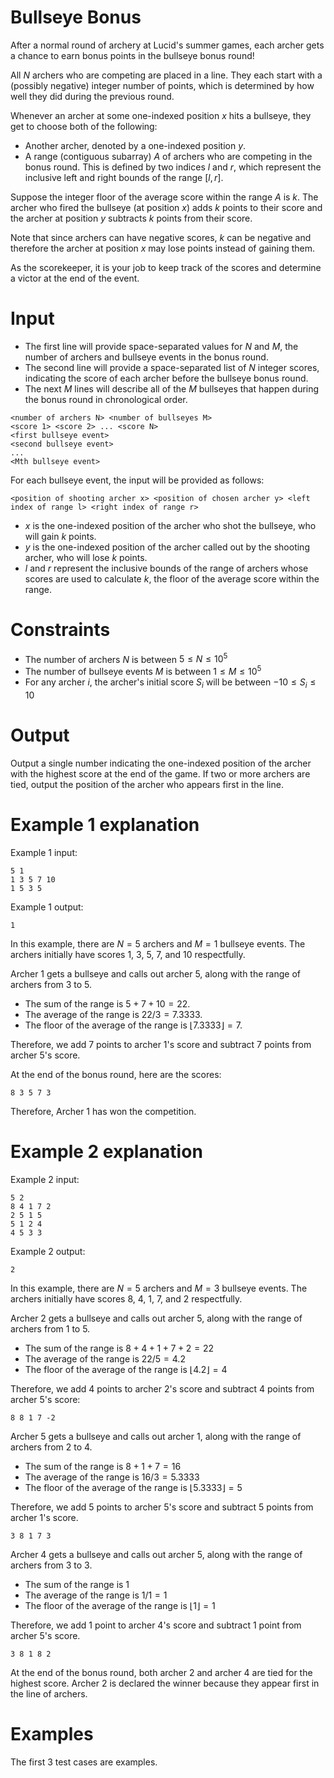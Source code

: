 # Bullseye Bonus

After a normal round of archery at Lucid's summer games, each archer gets a chance to earn bonus points in the bullseye bonus round!

All $N$ archers who are competing are placed in a line.
They each start with a (possibly negative) integer number of points, which is determined by how well they did during the previous round.

Whenever an archer at some one-indexed position $x$ hits a bullseye, they get to choose both of the following:
- Another archer, denoted by a one-indexed position $y$.
- A range (contiguous subarray) $A$ of archers who are competing in the bonus round. This is defined by two indices $l$ and $r$, which represent the inclusive left and right bounds of the range $[l,r]$.

Suppose the integer floor of the average score within the range $A$ is $k$.
The archer who fired the bullseye (at position $x$) adds $k$ points to their score and the archer at position $y$ subtracts $k$ points from their score.

Note that since archers can have negative scores, $k$ can be negative and therefore the archer at position $x$ may lose points instead of gaining them.

As the scorekeeper, it is your job to keep track of the scores and determine a victor at the end of the event.

# Input
- The first line will provide space-separated values for $N$ and $M$, the number of archers and bullseye events in the bonus round.
- The second line will provide a space-separated list of $N$ integer scores, indicating the score of each archer before the bullseye bonus round.
- The next $M$ lines will describe all of the $M$ bullseyes that happen during the bonus round in chronological order. 
```
<number of archers N> <number of bullseyes M>
<score 1> <score 2> ... <score N>
<first bullseye event>
<second bullseye event>
...
<Mth bullseye event>
```

For each bullseye event, the input will be provided as follows:
```
<position of shooting archer x> <position of chosen archer y> <left index of range l> <right index of range r>
```
- $x$ is the one-indexed position of the archer who shot the bullseye, who will gain $k$ points.
- $y$ is the one-indexed position of the archer called out by the shooting archer, who will lose $k$ points.
- $l$ and $r$ represent the inclusive bounds of the range of archers whose scores are used to calculate $k$, the floor of the average score within the range.

# Constraints
* The number of archers $N$ is between $5 \leq N \leq 10^5$
* The number of bullseye events $M$ is between $1 \leq M \leq 10^5$
* For any archer $i$, the archer's initial score $S_i$ will be between $-10 \leq S_i \leq 10$

# Output
Output a single number indicating the one-indexed position of the archer with the highest score at the end of the game.
If two or more archers are tied, output the position of the archer who appears first in the line.

# Example 1 explanation
Example 1 input:
```
5 1
1 3 5 7 10
1 5 3 5
```
Example 1 output:
```
1
```

In this example, there are $N = 5$ archers and $M = 1$ bullseye events.
The archers initially have scores 1, 3, 5, 7, and 10 respectfully.

Archer 1 gets a bullseye and calls out archer 5, along with the range of archers from 3 to 5.
- The sum of the range is $5 + 7 + 10 = 22$.
- The average of the range is $22 / 3 = 7.3333$.
- The floor of the average of the range is $\lfloor 7.3333 \rfloor = 7$.

Therefore, we add 7 points to archer 1's score and subtract 7 points from archer 5's score.

At the end of the bonus round, here are the scores:
```
8 3 5 7 3
```
Therefore, Archer 1 has won the competition.

# Example 2 explanation
Example 2 input:
```
5 2
8 4 1 7 2
2 5 1 5
5 1 2 4
4 5 3 3
```

Example 2 output:
```
2
```

In this example, there are $N = 5$ archers and $M = 3$ bullseye events.
The archers initially have scores 8, 4, 1, 7, and 2 respectfully.

Archer 2 gets a bullseye and calls out archer 5, along with the range of archers from 1 to 5.
- The sum of the range is $8 + 4 + 1 + 7 + 2 = 22$
- The average of the range is $22 / 5 = 4.2$
- The floor of the average of the range is $\lfloor 4.2\rfloor = 4$

Therefore, we add 4 points to archer 2's score and subtract 4 points from archer 5's score:
```
8 8 1 7 -2
```

Archer 5 gets a bullseye and calls out archer 1, along with the range of archers from 2 to 4.
- The sum of the range is $8 + 1 + 7 = 16$
- The average of the range is $16 / 3 = 5.3333$
- The floor of the average of the range is $\lfloor 5.3333\rfloor = 5$

Therefore, we add 5 points to archer 5's score and subtract 5 points from archer 1's score.
```
3 8 1 7 3
```

Archer 4 gets a bullseye and calls out archer 5, along with the range of archers from 3 to 3.
- The sum of the range is $1$
- The average of the range is $1 / 1 = 1$
- The floor of the average of the range is $\lfloor 1 \rfloor = 1$

Therefore, we add 1 point to archer 4's score and subtract 1 point from archer 5's score.
```
3 8 1 8 2
```

At the end of the bonus round, both archer 2 and archer 4 are tied for the highest score.
Archer 2 is declared the winner because they appear first in the line of archers.

# Examples
The first 3 test cases are examples.